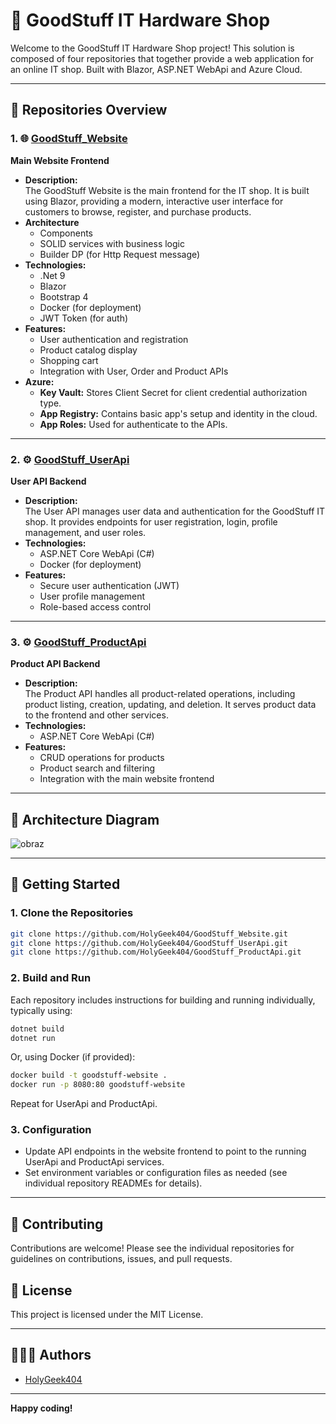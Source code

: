 # 🚀 GoodStuff IT Hardware Shop

Welcome to the GoodStuff IT Hardware Shop project! This solution is composed of four repositories that together provide a web application for an online IT shop.
Built with Blazor, ASP.NET WebApi and Azure Cloud.

---

## 🔎 Repositories Overview

### 1. 🌐 [GoodStuff_Website](https://github.com/HolyGeek404/GoodStuff_Website)
**Main Website Frontend**

- **Description:**  
  The GoodStuff Website is the main frontend for the IT shop. It is built using Blazor, providing a modern, interactive user interface for customers to browse, register, and purchase products.
- **Architecture**
  - Components
  - SOLID services with business logic
  - Builder DP (for Http Request message)
- **Technologies:**
  - .Net 9 
  - Blazor
  - Bootstrap 4
  - Docker (for deployment)
  - JWT Token (for auth)
- **Features:**  
  - User authentication and registration
  - Product catalog display
  - Shopping cart
  - Integration with User, Order and Product APIs
- **Azure:**
  - **Key Vault:** Stores Client Secret for client credential authorization type.
  - **App Registry:** Contains basic app's setup and identity in the cloud.
  - **App Roles:** Used for authenticate to the APIs. 
---

### 2. ⚙️ [GoodStuff_UserApi](https://github.com/HolyGeek404/GoodStuff_UserApi)
**User API Backend**

- **Description:**  
  The User API manages user data and authentication for the GoodStuff IT shop. It provides endpoints for user registration, login, profile management, and user roles.
- **Technologies:**  
  - ASP.NET Core WebApi (C#)
  - Docker (for deployment)
- **Features:**  
  - Secure user authentication (JWT)
  - User profile management
  - Role-based access control

---

### 3. ⚙️ [GoodStuff_ProductApi](https://github.com/HolyGeek404/GoodStuff_ProductApi)
**Product API Backend**

- **Description:**  
  The Product API handles all product-related operations, including product listing, creation, updating, and deletion. It serves product data to the frontend and other services.
- **Technologies:**  
  - ASP.NET Core WebApi (C#)
- **Features:**  
  - CRUD operations for products
  - Product search and filtering
  - Integration with the main website frontend

---

## 📜 Architecture Diagram
![obraz](https://github.com/user-attachments/assets/5220949c-5de5-4822-bd21-6ada3fece0c2)


---

## 🚩 Getting Started

### 1. Clone the Repositories

```bash
git clone https://github.com/HolyGeek404/GoodStuff_Website.git
git clone https://github.com/HolyGeek404/GoodStuff_UserApi.git
git clone https://github.com/HolyGeek404/GoodStuff_ProductApi.git
```

### 2. Build and Run

Each repository includes instructions for building and running individually, typically using:

```bash
dotnet build
dotnet run
```

Or, using Docker (if provided):

```bash
docker build -t goodstuff-website .
docker run -p 8080:80 goodstuff-website
```

Repeat for UserApi and ProductApi.

### 3. Configuration

- Update API endpoints in the website frontend to point to the running UserApi and ProductApi services.
- Set environment variables or configuration files as needed (see individual repository READMEs for details).

---

## 🎯 Contributing

Contributions are welcome! Please see the individual repositories for guidelines on contributions, issues, and pull requests.

## 📖 License

This project is licensed under the MIT License.

---

## 👨🏻‍💻 Authors

- [HolyGeek404](https://github.com/HolyGeek404)

---

**Happy coding!**

